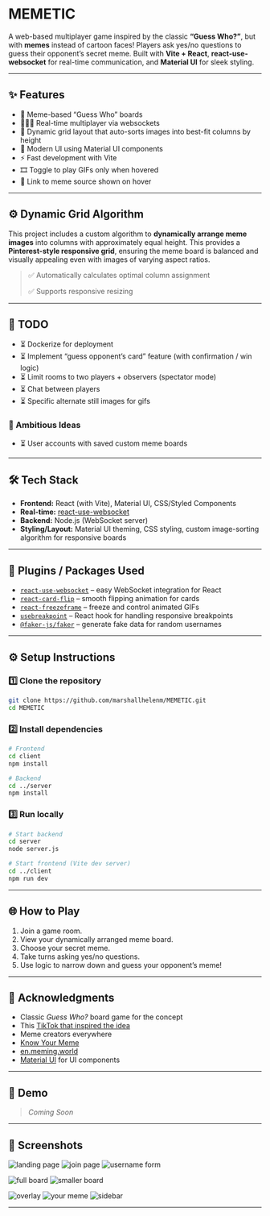 # MEMETIC

A web-based multiplayer game inspired by the classic **“Guess Who?”**, but with **memes** instead of cartoon faces! Players ask yes/no questions to guess their opponent’s secret meme. Built with **Vite + React**, **react-use-websocket** for real-time communication, and **Material UI** for sleek styling.

---

## ✨ Features

* 🎨 Meme-based “Guess Who” boards
* 🧑‍🤝‍🧑 Real-time multiplayer via websockets
* 📐 Dynamic grid layout that auto-sorts images into best-fit columns by height
* 💅 Modern UI using Material UI components
* ⚡️ Fast development with Vite
* 🎞️ Toggle to play GIFs only when hovered
* 🔗 Link to meme source shown on hover

---

## ⚙️ Dynamic Grid Algorithm

This project includes a custom algorithm to **dynamically arrange meme images** into columns with approximately equal height. This provides a **Pinterest-style responsive grid**, ensuring the meme board is balanced and visually appealing even with images of varying aspect ratios.

> ✅ Automatically calculates optimal column assignment
>
> ✅ Supports responsive resizing

---

## 📌 TODO

* ⏳ Dockerize for deployment
* ⏳ Implement “guess opponent’s card” feature (with confirmation / win logic)
* ⏳ Limit rooms to two players + observers (spectator mode)
* ⏳ Chat between players
* ⏳ Specific alternate still images for gifs

### 🚀 Ambitious Ideas

* ⏳ User accounts with saved custom meme boards

---

## 🛠️ Tech Stack

* **Frontend:** React (with Vite), Material UI, CSS/Styled Components
* **Real-time:** [react-use-websocket](https://github.com/robtaussig/react-use-websocket)
* **Backend:** Node.js (WebSocket server)
* **Styling/Layout:** Material UI theming, CSS styling, custom image-sorting algorithm for responsive boards

---

## 🧩 Plugins / Packages Used

* [`react-use-websocket`](https://github.com/robtaussig/react-use-websocket) – easy WebSocket integration for React
* [`react-card-flip`](https://github.com/AaronCCWong/react-card-flip) – smooth flipping animation for cards
* [`react-freezeframe`](https://github.com/ctrl-freaks/freezeframe-react) – freeze and control animated GIFs
* [`usebreakpoint`](https://www.npmjs.com/package/usebreakpoint) – React hook for handling responsive breakpoints
* [`@faker-js/faker`](https://github.com/faker-js/faker) – generate fake data for random usernames

---

## ⚙️ Setup Instructions

### 1️⃣ Clone the repository

```bash
git clone https://github.com/marshallhelenm/MEMETIC.git
cd MEMETIC
```

### 2️⃣ Install dependencies

```bash
# Frontend
cd client
npm install

# Backend
cd ../server
npm install
```

### 3️⃣ Run locally

```bash
# Start backend
cd server
node server.js

# Start frontend (Vite dev server)
cd ../client
npm run dev
```

---

## 🌐 How to Play

1. Join a game room.
2. View your dynamically arranged meme board.
3. Choose your secret meme.
4. Take turns asking yes/no questions.
5. Use logic to narrow down and guess your opponent’s meme!

---

## 🙏 Acknowledgments

* Classic *Guess Who?* board game for the concept
* This [TikTok that inspired the idea](https://ve.media.tumblr.com/tumblr_q8otm9qrlU1w0qmsw.mp4)
* Meme creators everywhere
* [Know Your Meme](https://knowyourmeme.com)
* [en.meming.world](https://en.meming.world)
* [Material UI](https://mui.com/) for UI components

---

## 🚀 Demo

> *Coming Soon*

---

## 📸 Screenshots

![landing page](./client/src/assets/demo/landing_page.png)
![join page](./client/src/assets/demo/join_page.png)
![username form](./client/src/assets/demo/name_form.png)

![full board](./client/src/assets/demo/full_board.png)
![smaller board](./client/src/assets/demo/smaller_board.png)

![overlay](./client/src/assets/demo/overlay.png)
![your meme](./client/src/assets/demo/your_meme.png)
![sidebar](./client/src/assets/demo/sidebar.png)

---
